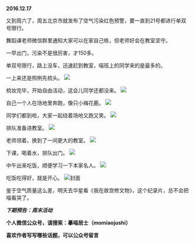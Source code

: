 
**2016.12.17**

又到周六了，周五北京市就发布了空气污染红色预警，要一直到21号都进行单双号限行。

舞蹈课老师微信群里通知大家可以在家自己练，但老师好会在教室坚守。

一早出门，污染不是很厉害，才150多。

单双号限行，路上没车，迅速赶到教室，喵班上的同学来的是最多的。

一上来还是照例先梳头。
![](http://upload-images.jianshu.io/upload_images/51001-d2186804876546a6.jpg)


梳妆完毕，开始自由活动，这会儿同学还都没来。
![](http://upload-images.jianshu.io/upload_images/51001-2dfe71097cb6aaf1.jpg)


自己一个人在场地里奔跑，像只小梅花鹿。
![](http://upload-images.jianshu.io/upload_images/51001-878f536006d30b7b.jpg)


同学们都到啦，大家一起绕着场地又跑又笑。
![](http://upload-images.jianshu.io/upload_images/51001-d78491f478dda12a.jpg)


排队准备进教室。
![](http://upload-images.jianshu.io/upload_images/51001-f3e802b4485e5147.jpg)


老师领着，换到了一间更大的教室。
![](http://upload-images.jianshu.io/upload_images/51001-8dcfeb074177c52d.jpg)


下课，喝着水，排队出门。
![](http://upload-images.jianshu.io/upload_images/51001-ddd9858b2e8ca24c.jpg)


中午出来吃饭，顺便学习一下本家名人。
![](http://upload-images.jianshu.io/upload_images/51001-ef9069a1a7c0396a.jpg)


吃饭吃得好，就是开心。
![](http://upload-images.jianshu.io/upload_images/51001-4f07e701103cfe10.jpg)封面


鉴于空气质量这么差，明天去华星看《我在故宫修文物》，这个纪录片，总不会把喵看哭了。


***下期预告：周末活动***


**个人微信公众号，请搜索：摹喵居士（momiaojushi）**

**喜欢作者写写哪些话题，可以公众号留言**
